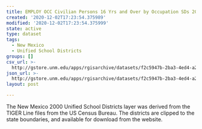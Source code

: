 ```yaml
---
title: EMPLOY OCC Civilian Persons 16 Yrs and Over by Occupation SDs 2000
created: '2020-12-02T17:23:54.375989'
modified: '2020-12-02T17:23:54.375999'
state: active
type: dataset
tags:
  - New Mexico
  - Unified School Districts
groups: []
csv_url: >-
  http://gstore.unm.edu/apps/rgisarchive/datasets/f2c5947b-2ba3-4ed4-a277-06b6a03f9363/ksd310data296382391_schd_view.derived.csv
json_url: >-
  http://gstore.unm.edu/apps/rgisarchive/datasets/f2c5947b-2ba3-4ed4-a277-06b6a03f9363/ksd310data296382391_schd_view.derived.json
layout: post

---
```

The New Mexico 2000 Unified School Districts layer was derived from  the TIGER Line files from the US Census Bureau. The districts are clipped to the state boundaries, and available for download from the website.

